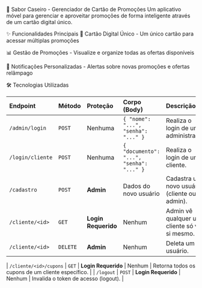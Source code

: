 📱 Sabor Caseiro - Gerenciador de Cartão de Promoções
Um aplicativo móvel para gerenciar e aproveitar promoções de forma inteligente através de um cartão digital único.

✨ Funcionalidades Principais
🎯 Cartão Digital Único - Um único cartão para acessar múltiplas promoções

📊 Gestão de Promoções - Visualize e organize todas as ofertas disponíveis

🔔 Notificações Personalizadas - Alertas sobre novas promoções e ofertas relâmpago

🛠️ Tecnologias Utilizadas



| Endpoint | Método | Proteção | Corpo (Body) | Descrição |
| :--- | :--- | :--- | :--- | :--- |
| `/admin/login` | `POST` | Nenhuma | `{ "nome": "...", "senha": "..." }` | Realiza o login de um administrador. |
| `/login/cliente` | `POST` | Nenhuma | `{ "documento": "...", "senha": "..." }` | Realiza o login de um cliente. |
| `/cadastro` | `POST` | **Admin** | Dados do novo usuário | Cadastra um novo usuário (cliente ou admin). |
| `/cliente/<id>` | `GET` | **Login Requerido** | Nenhum | Admin vê qualquer um; cliente só vê a si mesmo. |
| `/cliente/<id>` | `DELETE` | **Admin** | Nenhum | Deleta um usuário. |

| `/cliente/<id>/cupons` | `GET` | **Login Requerido** | Nenhum | Retorna todos os cupons de um cliente específico. |
| `/logout` | `POST` | **Login Requerido** | Nenhum | Invalida o token de acesso (logout). |
